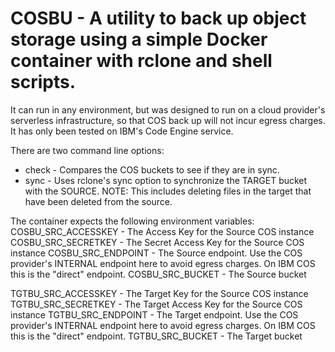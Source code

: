 # COSBU - A utility to back up object storage using a simple Docker container with rclone and shell scripts.
It can run in any environment, but was designed to run on a cloud provider's serverless infrastructure, 
so that COS back up will not incur egress charges.  It has only been tested on IBM's Code Engine service.  

There are two command line options:  
* check - Compares the COS buckets to see if they are in sync.
* sync - Uses rclone's sync option to synchronize the TARGET bucket with the SOURCE.  NOTE:  This includes deleting files in the target that have been deleted from the source.

The container expects the following environment variables:  
COSBU_SRC_ACCESSKEY - The Access Key for the Source COS instance
COSBU_SRC_SECRETKEY - The Secret Access Key for the Source COS instance
COSBU_SRC_ENDPOINT -  The Source endpoint.  Use the COS provider's INTERNAL endpoint here to avoid egress charges.  On IBM COS this is the "direct" endpoint.
COSBU_SRC_BUCKET - The Source bucket

TGTBU_SRC_ACCESSKEY - The Target Key for the Source COS instance
TGTBU_SRC_SECRETKEY - The Target Access Key for the Source COS instance
TGTBU_SRC_ENDPOINT -  The Target endpoint.  Use the COS provider's INTERNAL endpoint here to avoid egress charges.  On IBM COS this is the "direct" endpoint.
TGTBU_SRC_BUCKET - The Target bucket